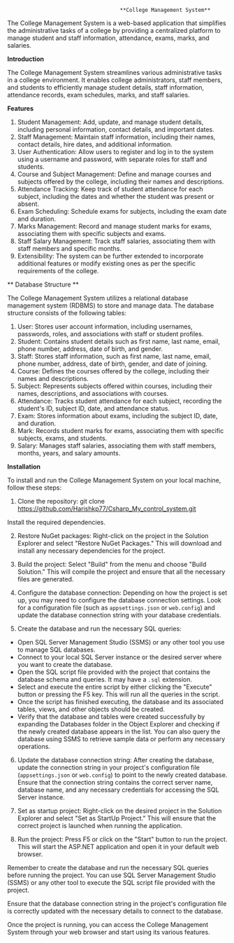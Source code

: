                                         **College Management System**

The College Management System is a web-based application that simplifies the administrative tasks of a college by providing a centralized platform to manage student and staff information, attendance, exams, marks, and salaries.


**Introduction**

The College Management System streamlines various administrative tasks in a college environment. It enables college administrators, staff members, and students to efficiently manage student details, staff information, attendance records, exam schedules, marks, and staff salaries.

**Features**

1. Student Management: Add, update, and manage student details, including personal information, contact details, and important dates.
2. Staff Management: Maintain staff information, including their names, contact details, hire dates, and additional information.
3. User Authentication: Allow users to register and log in to the system using a username and password, with separate roles for staff and students.
4. Course and Subject Management: Define and manage courses and subjects offered by the college, including their names and descriptions.
5. Attendance Tracking: Keep track of student attendance for each subject, including the dates and whether the student was present or absent.
6. Exam Scheduling: Schedule exams for subjects, including the exam date and duration.
7. Marks Management: Record and manage student marks for exams, associating them with specific subjects and exams.
8. Staff Salary Management: Track staff salaries, associating them with staff members and specific months.
9. Extensibility: The system can be further extended to incorporate additional features or modify existing ones as per the specific requirements of the college.

** Database Structure   **

The College Management System utilizes a relational database management system (RDBMS) to store and manage data. The database structure consists of the following tables:

1. User: Stores user account information, including usernames, passwords, roles, and associations with staff or student profiles.
2. Student: Contains student details such as first name, last name, email, phone number, address, date of birth, and gender.
3. Staff: Stores staff information, such as first name, last name, email, phone number, address, date of birth, gender, and date of joining.
4. Course: Defines the courses offered by the college, including their names and descriptions.
5. Subject: Represents subjects offered within courses, including their names, descriptions, and associations with courses.
6. Attendance: Tracks student attendance for each subject, recording the student's ID, subject ID, date, and attendance status.
7. Exam: Stores information about exams, including the subject ID, date, and duration.
8. Mark: Records student marks for exams, associating them with specific subjects, exams, and students.
9. Salary: Manages staff salaries, associating them with staff members, months, years, and salary amounts.



**Installation**

To install and run the College Management System on your local machine, follow these steps:

1. Clone the repository: git clone https://github.com/Harishkp77/Csharp_My_control_system.git
 
  Install the required dependencies.

2. Restore NuGet packages: Right-click on the project in the Solution Explorer and select "Restore NuGet Packages." This will download and install any necessary dependencies for the project.

3. Build the project: Select "Build" from the menu and choose "Build Solution." This will compile the project and ensure that all the necessary files are generated.

4. Configure the database connection: Depending on how the project is set up, you may need to configure the database connection settings. Look for a configuration file (such as `appsettings.json` or `web.config`) and update the database connection string with your database credentials.

5. Create the database and run the necessary SQL queries:
- Open SQL Server Management Studio (SSMS) or any other tool you use to manage SQL databases.
- Connect to your local SQL Server instance or the desired server where you want to create the database.
- Open the SQL script file provided with the project that contains the database schema and queries. It may have a `.sql` extension.
- Select and execute the entire script by either clicking the "Execute" button or pressing the F5 key. This will run all the queries in the script.
- Once the script has finished executing, the database and its associated tables, views, and other objects should be created.
- Verify that the database and tables were created successfully by expanding the Databases folder in the Object Explorer and checking if the newly created database appears in the list. You can also query the database using SSMS to retrieve sample data or perform any necessary operations.

6. Update the database connection string: After creating the database, update the connection string in your project's configuration file (`appsettings.json` or `web.config`) to point to the newly created database. Ensure that the connection string contains the correct server name, database name, and any necessary credentials for accessing the SQL Server instance.

7. Set as startup project: Right-click on the desired project in the Solution Explorer and select "Set as StartUp Project." This will ensure that the correct project is launched when running the application.

8. Run the project: Press F5 or click on the "Start" button to run the project. This will start the ASP.NET application and open it in your default web browser.
  

Remember to create the database and run the necessary SQL queries before running the project. You can use SQL Server Management Studio (SSMS) or any other tool to execute the SQL script file provided with the project.

Ensure that the database connection string in the project's configuration file is correctly updated with the necessary details to connect to the database.

Once the project is running, you can access the College Management System through your web browser and start using its various features.







